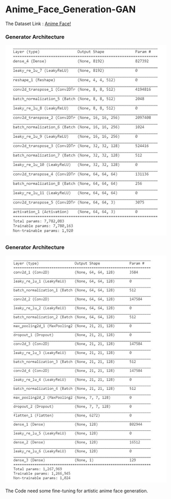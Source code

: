 # Anime_Face_Generation-GAN

The Dataset Link : [Anime Face!](https://www.kaggle.com/soumikrakshit/anime-faces) 

### Generator Architecture

![Generator](https://github.com/Abatpool/Anime_Face_Generation--GAN/blob/main/Model/Generator.JPG)


### Generator Architecture

![Discriminator](https://github.com/Abatpool/Anime_Face_Generation--GAN/blob/main/Model/Discriminator.JPG)


The Code need some fine-tuning for artistic anime face generation.
